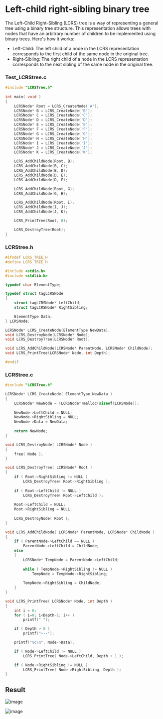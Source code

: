 # Left-child right-sibling binary tree
The Left-Child Right-Sibling (LCRS) tree is a way of representing a general tree using a binary tree structure. This representation allows trees with nodes that have an arbitrary number of children to be implemented using binary trees. Here's how it works:
- Left-Child: The left child of a node in the LCRS representation corresponds to the first child of the same node in the original tree.
- Right-Sibling: The right child of a node in the LCRS representation corresponds to the next sibling of the same node in the original tree.

### Test_LCRStree.c
~~~c++
#include "LCRSTree.h"
 
int main( void )
{
    LCRSNode* Root = LCRS_CreateNode('A');
    LCRSNode* B = LCRS_CreateNode('B');
    LCRSNode* C = LCRS_CreateNode('C');
    LCRSNode* D = LCRS_CreateNode('D');
    LCRSNode* E = LCRS_CreateNode('E');
    LCRSNode* F = LCRS_CreateNode('F');
    LCRSNode* G = LCRS_CreateNode('G');
    LCRSNode* H = LCRS_CreateNode('H');
    LCRSNode* I = LCRS_CreateNode('I');
    LCRSNode* J = LCRS_CreateNode('J');
    LCRSNode* K = LCRS_CreateNode('K');

    LCRS_AddChildNode(Root, B);
    LCRS_AddChildNode(B, C);
    LCRS_AddChildNode(B, D);
    LCRS_AddChildNode(D, E);
    LCRS_AddChildNode(D, F);

    LCRS_AddChildNode(Root, G);
    LCRS_AddChildNode(G, H);

    LCRS_AddChildNode(Root, I);
    LCRS_AddChildNode(I, J);
    LCRS_AddChildNode(J, K);

    LCRS_PrintTree(Root, 0);

    LCRS_DestroyTree(Root);
}
~~~

### LCRStree.h
~~~c++
#ifndef LCRS_TREE_H
#define LCRS_TREE_H

#include <stdio.h>
#include <stdlib.h>

typedef char ElementType;

typedef struct tagLCRSNode
{
    struct tagLCRSNode* LeftChild;
    struct tagLCRSNode* RightSibling;

    ElementType Data;
} LCRSNode;

LCRSNode* LCRS_CreateNode(ElementType NewData);
void LCRS_DestroyNode(LCRSNode* Node);
void LCRS_DestroyTree(LCRSNode* Root);

void LCRS_AddChildNode(LCRSNode* ParentNode, LCRSNode* ChildNode);
void LCRS_PrintTree(LCRSNode* Node, int Depth);

#endif
~~~

### LCRStree.c
~~~c++
#include "LCRSTree.h"

LCRSNode* LCRS_CreateNode( ElementType NewData )
{
    LCRSNode* NewNode = (LCRSNode*)malloc(sizeof(LCRSNode));
    
    NewNode->LeftChild = NULL;
    NewNode->RightSibling = NULL;
    NewNode->Data = NewData;
    
    return NewNode;
}

void LCRS_DestroyNode( LCRSNode* Node )
{
    free( Node );
}

void LCRS_DestroyTree( LCRSNode* Root )
{
    if ( Root->RightSibling != NULL )
        LCRS_DestroyTree( Root->RightSibling );
    
    if ( Root->LeftChild != NULL )
        LCRS_DestroyTree( Root->LeftChild );
    
    Root->LeftChild = NULL;
    Root->RightSibling = NULL;
    
    LCRS_DestroyNode( Root );
}

void LCRS_AddChildNode( LCRSNode* ParentNode, LCRSNode* ChildNode )
{
    if ( ParentNode->LeftChild == NULL )
        ParentNode->LeftChild = ChildNode;
    else
    {
        LCRSNode* TempNode = ParentNode->LeftChild;
        
        while ( TempNode->RightSibling != NULL )
            TempNode = TempNode->RightSibling;
        
        TempNode->RightSibling = ChildNode;
    }
}

void LCRS_PrintTree( LCRSNode* Node, int Depth )
{
    int i = 0;
    for ( i=0; i<Depth-1; i++ )
        printf(" ");

    if ( Depth > 0 )
        printf("+--");

    printf("%c\n", Node->Data);

    if ( Node->LeftChild != NULL )
        LCRS_PrintTree( Node->LeftChild, Depth + 1 );

    if ( Node->RightSibling != NULL )
        LCRS_PrintTree( Node->RightSibling, Depth );
}
~~~
## Result
![image](https://github.com/vacu9708/Data-structure/assets/67142421/8781d876-c663-490c-9639-d452e730963b)

![image](https://github.com/vacu9708/Data-structure/assets/67142421/4b945bde-e532-489c-8bd7-b5dcc739c597)

